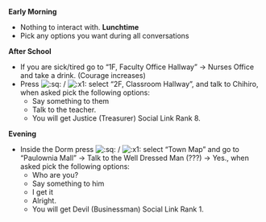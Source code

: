 **Early Morning**

- Nothing to interact with.
  **Lunchtime**
- Pick any options you want during all conversations

**After School**

- If you are sick/tired go to “1F, Faculty Office Hallway” -> Nurses Office and take a drink. (Courage increases)
- Press ![:sq:](/assets/square.png) / ![:x1:](/assets/x1.png) select “2F, Classroom Hallway”, and talk to Chihiro, when asked pick the following options:
  - Say something to them
  - Talk to the teacher.
  - You will get Justice (Treasurer) Social Link Rank 8.

**Evening**

- Inside the Dorm press ![:sq:](/assets/square.png) / ![:x1:](/assets/x1.png) select “Town Map” and go to “Paulownia Mall” -> Talk to the Well Dressed Man (???) -> Yes., when asked pick the following options:
  - Who are you?
  - Say something to him
  - I get it
  - Alright.
  - You will get Devil (Businessman) Social Link Rank 1.
